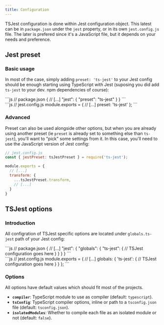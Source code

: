 ```yaml
---
title: Configuration
---
```

TSJest configuration is done within Jest configuration object. This latest can be in `package.json` under the `jest` property, or in its own `jest.config.js` file. The later is prefered since it's a JavaScript file, but it depends on your needs and preference.

## Jest preset

### Basic usage

In most of the case, simply adding `preset: 'ts-jest'` to your Jest config should be enough starting using TypeScript with Jest (suposing you did add `ts-jest` to your dev. npm dependencies of course):

<div class="row"><div class="col-md-6" markdown="block">
```js
// package.json
{
  // [...]
  "jest": {
    "preset": "ts-jest"
  }
}
```
</div><div class="col-md-6" markdown="block">
```js
// jest.config.js
module.exports = {
  // [...]
  preset: 'ts-jest'
};
```
</div></div>

### Advanced

Preset can also be used alongside other options, but when you are already using another preset (ie `preset` is already set to something else than `ts-jest`), you'll want to "pick" some settings from it. In this case, you'll need to use the JavaScript version of Jest config:

```js
// jest.config.js
const { jestPreset: tsJestPreset } = require('ts-jest');

module.exports = {
  // [...]
  transform: {
    ...tsJestPreset.transform,
    // [...]
  }
}
```

## TSJest options

### Introduction
All configration of TSJest specific options are located under `globals.ts-jest` path of your Jest config:

<div class="row"><div class="col-md-6" markdown="block">
```js
// package.json
{
  // [...]
  "jest": {
    "globals": {
      "ts-jest": {
        // TSJest configuration goes here
      }
    }
  }
}
```
</div><div class="col-md-6" markdown="block">
```js
// jest.config.js
module.exports = {
  // [...]
  globals: {
    'ts-jest': {
      // TSJest configuration goes here
    }
  }
};
```
</div></div>

### Options

All options have default values which should fit most of the projects.

- **`compiler`**: TypeScript module to use as compiler (default: `typescript`).
- **`tsConfig`**: TypeScript compiler options, inline or path to a `tsconfig.json` file (default: `tsconfig.json`).
- **`isolatedModules`**: Whether to compile each file as an isolated module or not (default: `false`).
